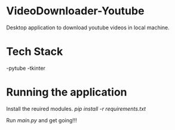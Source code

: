 # VideoDownloader-Youtube
Desktop application to download youtube videos in local machine. 

# Tech Stack
-pytube
-tkinter

# Running the application

Install the reuired modules.
*pip install -r requirements.txt*

Run *main.py* and get going!!!
